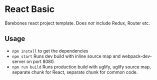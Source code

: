 # React Basic
Barebones react project template. Does *not* include Redux, Router etc.

## Usage
- `npm install` to get the dependencies
- `npm start` Runs dev build with inline source map and webpack-dev-server on port 8080.
- `npm run build` Runs production build with uglify, uglify source map, separate chunk for React, separate chunk for common code.
